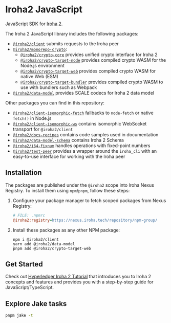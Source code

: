 # Iroha2 JavaScript

JavaScript SDK for [Iroha 2](https://github.com/hyperledger/iroha/tree/iroha2/).

The Iroha 2 JavaScript library includes the following packages:

- [`@iroha2/client`](./packages/client/) submits requests to the Iroha peer
- [`@iroha2/monorepo-crypto`](./packages/crypto/):
  - [`@iroha2/crypto-core`](./packages/crypto/packages/core/) provides unified crypto interface for Iroha 2
  - [`@iroha2/crypto-target-node`](./packages/crypto/packages/target-node/) provides compiled crypto WASM for the Node.js environment
  - [`@iroha2/crypto-target-web`](./packages/crypto/packages/target-web/) provides compiled crypto WASM for native Web (ESM)
  - [`@iroha2/crypto-target-bundler`](./packages/crypto/packages/target-bundler/) provides compiled crypto WASM to use with bundlers such as Webpack
- [`@iroha2/data-model`](./packages/data-model/) provides SCALE codecs for Iroha 2 data model
  
Other packages you can find in this repository:
- [`@iroha2/client-isomorphic-fetch`](./packages/client-isomorphic-fetch/) fallbacks to `node-fetch` or native `fetch()` in Node.js
- [`@iroha2/client-isomorphic-ws`](./packages/client-isomorphic-ws/) contains isomorphic WebSocket transport for `@iroha2/client`
- [`@iroha2/docs-recipes`](./packages/docs-recipes/) contains code samples used in documentation
- [`@iroha2/data-model-schema`](./packages/data-model-schema/) contains Iroha 2 Schema
- [`@iroha2/i64-fixnum`](./packages/i64-fixnum/) handles operations with fixed-point numbers
- [`@iroha2/test-peer`](./packages/test-peer/) provides a wrapper around the `iroha_cli` with an easy-to-use interface for working with the Iroha peer

 
## Installation

The packages are published under the `@iroha2` scope into Iroha Nexus Registry. To install them using `npm`/`pnpm`, follow these steps:

1. Configure your package manager to fetch scoped packages from Nexus Registry:

    ```ini
    # FILE: .npmrc
    @iroha2:registry=https://nexus.iroha.tech/repository/npm-group/
    ```

2. Install these packages as any other NPM package:

    ```shell
    npm i @iroha2/client
    yarn add @iroha2/data-model
    pnpm add @iroha2/crypto-target-web
    ```

## Get Started

Check out [Hyperledger Iroha 2 Tutorial](https://hyperledger.github.io/iroha-2-docs/) that introduces you to Iroha 2 concepts and features and provides you with a step-by-step guide for JavaScript/TypeScript.

## Explore Jake tasks

```bash
pnpm jake -t
```
